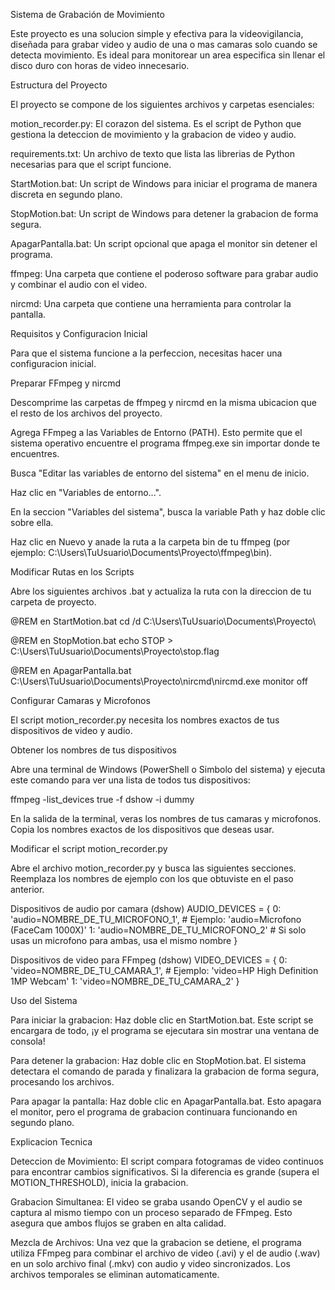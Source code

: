 Sistema de Grabación de Movimiento

Este proyecto es una solucion simple y efectiva para la videovigilancia, diseñada para grabar video y audio de una o mas camaras solo cuando se detecta movimiento. Es ideal para monitorear un area especifica sin llenar el disco duro con horas de video innecesario.

Estructura del Proyecto

El proyecto se compone de los siguientes archivos y carpetas esenciales:

motion_recorder.py: El corazon del sistema. Es el script de Python que gestiona la deteccion de movimiento y la grabacion de video y audio.

requirements.txt: Un archivo de texto que lista las librerias de Python necesarias para que el script funcione.

StartMotion.bat: Un script de Windows para iniciar el programa de manera discreta en segundo plano.

StopMotion.bat: Un script de Windows para detener la grabacion de forma segura.

ApagarPantalla.bat: Un script opcional que apaga el monitor sin detener el programa.

ffmpeg: Una carpeta que contiene el poderoso software para grabar audio y combinar el audio con el video.

nircmd: Una carpeta que contiene una herramienta para controlar la pantalla.

Requisitos y Configuracion Inicial

Para que el sistema funcione a la perfeccion, necesitas hacer una configuracion inicial.

Preparar FFmpeg y nircmd

Descomprime las carpetas de ffmpeg y nircmd en la misma ubicacion que el resto de los archivos del proyecto.

Agrega FFmpeg a las Variables de Entorno (PATH). Esto permite que el sistema operativo encuentre el programa ffmpeg.exe sin importar donde te encuentres.

Busca "Editar las variables de entorno del sistema" en el menu de inicio.

Haz clic en "Variables de entorno...".

En la seccion "Variables del sistema", busca la variable Path y haz doble clic sobre ella.

Haz clic en Nuevo y anade la ruta a la carpeta bin de tu ffmpeg (por ejemplo: C:\Users\TuUsuario\Documents\Proyecto\ffmpeg\bin).

Modificar Rutas en los Scripts

Abre los siguientes archivos .bat y actualiza la ruta con la direccion de tu carpeta de proyecto.

@REM en StartMotion.bat
cd /d C:\Users\TuUsuario\Documents\Proyecto\

@REM en StopMotion.bat
echo STOP > C:\Users\TuUsuario\Documents\Proyecto\stop.flag

@REM en ApagarPantalla.bat
C:\Users\TuUsuario\Documents\Proyecto\nircmd\nircmd.exe monitor off

Configurar Camaras y Microfonos

El script motion_recorder.py necesita los nombres exactos de tus dispositivos de video y audio.

Obtener los nombres de tus dispositivos

Abre una terminal de Windows (PowerShell o Simbolo del sistema) y ejecuta este comando para ver una lista de todos tus dispositivos:

ffmpeg -list_devices true -f dshow -i dummy

En la salida de la terminal, veras los nombres de tus camaras y microfonos. Copia los nombres exactos de los dispositivos que deseas usar.

Modificar el script motion_recorder.py

Abre el archivo motion_recorder.py y busca las siguientes secciones. Reemplaza los nombres de ejemplo con los que obtuviste en el paso anterior.

Dispositivos de audio por camara (dshow)
AUDIO_DEVICES = {
0: 'audio=NOMBRE_DE_TU_MICROFONO_1', # Ejemplo: 'audio=Microfono (FaceCam 1000X)'
1: 'audio=NOMBRE_DE_TU_MICROFONO_2' # Si solo usas un microfono para ambas, usa el mismo nombre
}

Dispositivos de video para FFmpeg (dshow)
VIDEO_DEVICES = {
0: 'video=NOMBRE_DE_TU_CAMARA_1', # Ejemplo: 'video=HP High Definition 1MP Webcam'
1: 'video=NOMBRE_DE_TU_CAMARA_2'
}

Uso del Sistema

Para iniciar la grabacion: Haz doble clic en StartMotion.bat. Este script se encargara de todo, ¡y el programa se ejecutara sin mostrar una ventana de consola!

Para detener la grabacion: Haz doble clic en StopMotion.bat. El sistema detectara el comando de parada y finalizara la grabacion de forma segura, procesando los archivos.

Para apagar la pantalla: Haz doble clic en ApagarPantalla.bat. Esto apagara el monitor, pero el programa de grabacion continuara funcionando en segundo plano.

Explicacion Tecnica

Deteccion de Movimiento: El script compara fotogramas de video continuos para encontrar cambios significativos. Si la diferencia es grande (supera el MOTION_THRESHOLD), inicia la grabacion.

Grabacion Simultanea: El video se graba usando OpenCV y el audio se captura al mismo tiempo con un proceso separado de FFmpeg. Esto asegura que ambos flujos se graben en alta calidad.

Mezcla de Archivos: Una vez que la grabacion se detiene, el programa utiliza FFmpeg para combinar el archivo de video (.avi) y el de audio (.wav) en un solo archivo final (.mkv) con audio y video sincronizados. Los archivos temporales se eliminan automaticamente.
